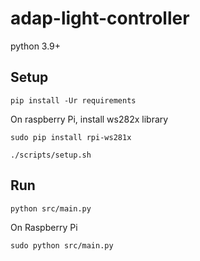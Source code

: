 # adap-light-controller

python 3.9+

## Setup

```
pip install -Ur requirements
```

On raspberry Pi, install ws282x library

```
sudo pip install rpi-ws281x
```

```
./scripts/setup.sh
```

## Run

```
python src/main.py
```

On Raspberry Pi

```
sudo python src/main.py
```